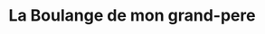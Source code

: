 ---
title: "La Boulange de mon grand-pere"
url: /montargis/la-boulange-de-mon-grand-pere/
shop: boulangerie
---